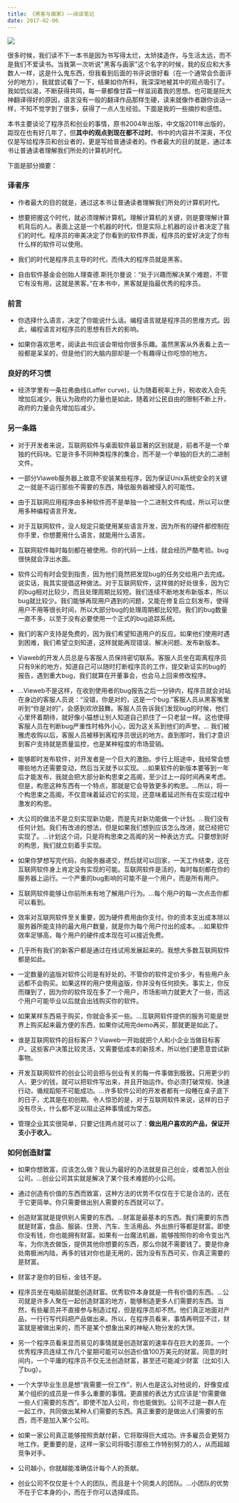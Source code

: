 ```yaml
---
title: 《黑客与画家》——阅读笔记
date: 2017-02-06
---
```


![](/blog/imgs/e483f98b7cb1b0c655e236ea19b3b25d.jpeg)

很多时候，我们读不下一本书是因为书写得太烂，太矫揉造作，与生活太远，而不是我们不爱读书。当我第一次听说"黑客与画家"这个名字的时候，我的反应和大多数人一样，这是什么鬼东西，但我看到后面的书评说很好看（在一个通常会负面评分的地方），我就尝试看了一下，结果如你所料，我深深地被其中的观点吸引了。我如饥似渴，不断获得共鸣，每一章都像甘霖一样滋润着我的思想。也可能是阮大神翻译得好的原因，语言没有一般的翻译作品那样生硬，读来就像作者跟你谈话一样，不知不觉学到了很多，获得了一点人生经验。下面是我的一些摘抄和感悟。

本书主要谈论了程序员和创业的事情，原书2004年出版，中文版2011年出版的，距现在也有好几年了，但**其中的观点到现在都不过时**。书中的内容并不深奥，不仅仅是写给程序员和创业者的，更是写给普通读者的。作者最大的目的就是，通过本书让普通读者理解我们所处的计算机时代。

下面是部分摘要：

### 译者序
* 作者最大的目的就是，通过这本书让普通读者理解我们所处的计算机时代。

* 想要把握这个时代，就必须理解计算机。理解计算机的关键，则是要理解计算机背后的人。表面上这是一个机器的时代，但是实际上机器的设计者决定了我们的时代。程序员的审美决定了你看到的软件界面，程序员的爱好决定了你有什么样的软件可以使用。

* 我们的时代是程序员主导的时代，而伟大的程序员就是黑客。

* 自由软件基金会创始人理查德.斯托尔曼说：“处于兴趣而解决某个难题，不管它有没有用，这就是黑客。”在本书中，黑客就是指最优秀的程序员。

### 前言
* 你选择什么语言，决定了你能说什么话。编程语言就是程序员的思维方式。因此，编程语言对程序员的思想有巨大的影响。

* 如果你喜欢思考，阅读此书应该会带给你很多乐趣。虽然黑客从外表看上去一般都是呆呆的，但是他们的大脑内部却是一个有趣得让你吃惊的地方。

### 良好的坏习惯
* 经济学里有一条拉弗曲线(Laffer curve)，认为随着税率上升，税收收入会先增加后减少。我认为政府的力量也是如此，随着对公民自由的限制不断上升，政府的力量会先增加后减少。

### 另一条路
* 对于开发者来说，互联网软件与桌面软件最显著的区别就是，前者不是一个单独的代码块。它是许多不同种类程序的集合，而不是一个单独的巨大的二进制文件。

* 一部分Viaweb服务器上故意不安装某些程序，因为保证Unix系统安全的关键之一就是不运行那些不需要的东西，降低服务器被侵入的可能性。

* 由于互联网应用程序由多种软件而不是单独一个二进制文件构成，所以可以使用多种编程语言开发。

* 对于互联网软件，没人规定只能使用某些语言开发，因为所有的硬件都控制在你手里，你想要用什么语言，就能用什么语言。

* 互联网软件每时每刻都在被使用。你的代码一上线，就会经历严酷考验。bug很快就会浮出水面。

* 软件公司有时会受到指责，因为他们竟然把发现bug的任务交给用户去完成。说实话，我其实提倡这种做法。对于互联网软件，这样做的好处很多，因为它的bug相对比较少，而且处理周期比较短。我们连续不断地发布新版本，所以bug就比较少。我们能够再现用户遇到的问题，又能在修复后立刻发布，使得用户不用等很长时间，所以大部分bug的处理周期都比较短。我们的bug数量一直不多，以至于没有必要使用一个正式的bug追踪系统。

* 我们的客户支持是免费的，因为我们希望知道用户的反应。如果他们使用时遇到困难，我们希望立刻知道，这样就能再现错误、解决问题、发布新版本。

* Viaweb的开发人员总是与客服人员保持密切联系。客服人员坐在距离程序员只有9米的地方，知道自己可以随时打断程序员的工作，提交新证实的bug的报告，遇到重大bug，我们就算在开董事会，也会马上回来修改程序。

* ...Vieweb不是这样，在收到使用者的bug报告之后一分钟内，程序员就会对站在身边的客服人员说：“没错，你是对的，这是一个bug.”客服人员从黑客嘴里听到“你是对的”，会感到欢欣鼓舞。客服人员告诉我们发现bug的时候，他们心里怀着期待，就好像小猫想让别人知道自己抓住了一只老鼠一样。这也使得客服人员在判断bug严重性时格外小心，因为这关系到他们的声誉。... 我们被雅虎收购以后，客服人员被移到离程序员很远的地方。直到那时，我们才意识到客户支持就是质量监控，也是某种程度的市场营销。

* 能够即时发布软件，对开发者是一个巨大的激励。步行上班途中，我经常会想哪些地方还需要变动，然后当天就予以实现。...如果软件的新版本要等到一年后才能发布，我就会把大部分新构思束之高阁，至少过上一段时间再来考虑。但是，构思这种东西有一个特点，那就是它会导致更多的构思。...所以，将一个构思束之高阁，不仅意味着延迟它的实现，还意味着延迟所有在实现过程中激发的构思。

* 大公司的做法不是立刻实现新功能，而是先对新功能做一个计划。...我们没有任何计划。我们有改进的想法，但是如果我们想到应该怎么改进，就已经把它实现了。...计划这个词，只是将构思束之高阁的另一种表达方式。只要想到好的构思，我们就立刻着手实现。

* 如果你梦想写完代码，向服务器递交，然后就可以回家，一天工作结束，这在互联网软件身上肯定没有实现的可能。互联网软件是活的，每时每刻都在你的服务器上运行。一个严重的bug影响的可能不是一个用户，而是所有用户。

* 互联网软件能够让你前所未有地了解用户行为。...每个用户的每一次点击你都可以看到。

* 效率对互联网软件至关重要，因为硬件费用由你支付。你的资本支出成本除以服务器所能支持的最大用户数量，就是你为每个用户付出的成本。...如果软件效率足够高，每个用户的硬件成本现在可以接近免费。

* 几乎所有我们的新客户都是通过在线试用发展起来的。我想大多数互联网软件都是如此。

* 一定数量的盗版对软件公司是有好处的。不管你的软件定价多少，有些用户永远都不会购买。如果这样的用户使用盗版，你并没有任何损失。事实上，你反而赚到了，因为你的软件现在多了一个用户，市场影响力就更大了一些，而这个用户可能毕业以后就会出钱购买你的软件。

* 如果某样东西易于购买，你就会多买一些。...互联网软件提供的服务可能是世界上购买起来最方便的东西，如果你试用完demo再买，那就更是如此了。

* 谁是互联网软件的目标客户？Viaweb一开始就把个人和小企业当做目标客户。这些客户决策比较灵活，又需要低成本的新技术，所以他们更愿意尝试新事物。

* 开发互联网软件的创业公司会把与创业有关的每一件事做到极致。只用更少的人、更少的钱，就可以把软件写出来，并且开始运作。你必须打破常规、快速行动，循规蹈矩不可能成功。...许多软件公司的开发者都有一段睡在桌子底下的日子，尤其是在初创期。令人惊恐的是，对于互联网软件来说，这样的日子没有尽头，什么都不足以阻止这种事情成为常态。

* 管理企业其实很简单，只要记住两点就可以了：**做出用户喜欢的产品，保证开支小于收入**。

### 如何创造财富
* 如果你想致富，应该怎么做？我认为最好的办法就是自己创业，或者加入创业公司。...创业公司其实就是解决了某个技术难题的小公司。

* 通过创造有价值的东西而致富，这种方法的优势不仅仅在于它是合法的，还在于它更简单。你只需要做出别人需要的东西就可以了。

* 创造财富就是提供别人需要的东西。...财富是最基本的东西。我们需要的东西就是财富，食品、服装、住房、汽车、生活用品、外出旅行等都是财富。即使你没有钱，你也能拥有财富。如果有一台魔法机器，能够按照你的命令变出汽车，为你洗衣做饭，提供其他你想要的东西，那么你就不需要钱了。要是你身处南极洲内陆，再多的钱对你也是无用的，因为没有东西可买，你真正需要的是财富。

* 财富才是你的目标，金钱不是。

* 程序员坐在电脑前就能创造财富。优秀软件本身就是一件有价值的东西。...公司就是许多人聚在一起创造财富的地方，能够制造更多人们需要的东西。当然，有些雇员并不直接参与制造过程，但是程序员却不然。他们真正地面对产品，一行行写代码把产品做出来。所以，在程序员看来，事情再明显不过，财富就是被做出来的，而不是某个想象出来的神秘人物分发的大饼。

* 另一个程序员看来显而易见的事情就是创造财富的速率存在巨大的差异。一个优秀程序员连续工作几个星期可能可以创造价值100万美元的财富。同意的时间内，一个平庸的程序员不仅无法创造财富，甚至还可能减少财富（比如引入了bug）。

* 一个大学毕业生总是想“我需要一份工作”，别人也是这么对他说的，好像变成某个组织的成员是一件多么重要的事情。更直接的表达方式应该是“你需要做一些人们需要的东西”。即使不加入公司，你也能做到。公司不过是一群人在一起工作，共同做出某种人们需要的东西。真正重要的是做出人们需要的东西，而不是加入某个公司。

* 如果一家公司真正能够按照贡献付薪，它将取得巨大成功。许多雇员会更努力地工作。更重要的是，这样一家公司将吸引那些工作特别努力的人，从而超越竞争对手。

* 公司越小，你就越能准确估计每个人的贡献。

* 创业公司不仅仅是十个人的团队，而且是十个同类人的团队。...小团队的优势不在于它本身的小，而在于你可以选择成员。